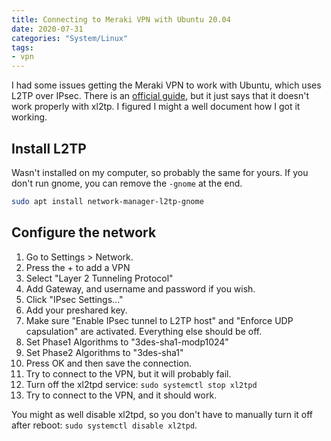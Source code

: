 ```yaml
---
title: Connecting to Meraki VPN with Ubuntu 20.04
date: 2020-07-31
categories: "System/Linux"
tags:
- vpn
---
```


I had some issues getting the Meraki VPN to work with Ubuntu, which uses L2TP over IPsec. 
There is an [official guide](https://documentation.meraki.com/MX/Client_VPN/Client_VPN_OS_Configuration), but it just says that it doesn't work properly with xl2tp.
I figured I might a well document how I got it working.

## Install L2TP
Wasn't installed on my computer, so probably the same for yours. If you don't run gnome, you can remove the `-gnome` at the end.
```bash
sudo apt install network-manager-l2tp-gnome
```

## Configure the network
1. Go to Settings > Network.
1. Press the + to add a VPN
1. Select "Layer 2 Tunneling Protocol"
1. Add Gateway, and username and password if you wish.
1. Click "IPsec Settings..."
1. Add your preshared key.
1. Make sure "Enable IPsec tunnel to L2TP host" and "Enforce UDP capsulation" are activated. Everything else should be off.
1. Set Phase1 Algorithms to "3des-sha1-modp1024"
1. Set Phase2 Algorithms to "3des-sha1"
1. Press OK and then save the connection.
1. Try to connect to the VPN, but it will probably fail.
1. Turn off the xl2tpd service: `sudo systemctl stop xl2tpd`
1. Try to connect to the VPN, and it should work.

You might as well disable xl2tpd, so you don't have to manually turn it off after reboot: `sudo systemctl disable xl2tpd`.
